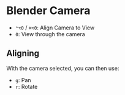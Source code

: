# Blender Camera

- `⌃⌥0` / `⌘⌥0`: Align Camera to View
- `0`: View through the camera

## Aligning

With the camera selected, you can then use:

- `g`: Pan
- `r`: Rotate